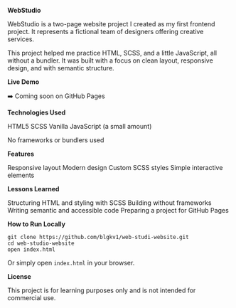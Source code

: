 **WebStudio**

WebStudio is a two-page website project I created as my first frontend project.
It represents a fictional team of designers offering creative services.

This project helped me practice HTML, SCSS, and a little JavaScript, all without a bundler. It was built with a focus on clean layout, responsive design, and with semantic structure.

**Live Demo**

➡️ Coming soon on GitHub Pages

**Technologies Used**

HTML5
SCSS
Vanilla JavaScript (a small amount)

No frameworks or bundlers used

**Features**

Responsive layout
Modern design
Custom SCSS styles
Simple interactive elements

**Lessons Learned**

Structuring HTML and styling with SCSS
Building without frameworks
Writing semantic and accessible code
Preparing a project for GitHub Pages

**How to Run Locally**

```
git clone https://github.com/blgkv1/web-studi-website.git
cd web-studio-website
open index.html
```
Or simply open `index.html` in your browser.

**License**

This project is for learning purposes only and is not intended for commercial use.
